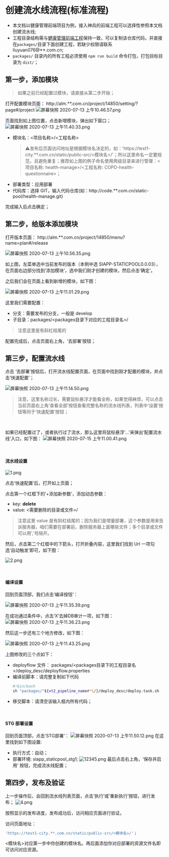 # 创建流水线流程(标准流程)

- 本文档以健康管理前端项目为例，接入神兵的前端工程可以选择性参照本文档创建流水线;
- 工程目录结构需与[健康管理前端工程](http://code.**.com.cn/static-pool/health-manage.git)保持一致，可以复制该仓库代码，并直接在`packages/`目录下面创建工程，若缺少权限请联系 liuyuan076@**.com.cn;
- `packages/` 目录内的所有工程必须使用 `npm run build` 命令打包，打包目标目录为 `dist/`；

## 第一步，添加模块

> 如果之前已经配置过模块，请直接从第二步开始；

打开配置模块页面：
http://alm.**.com.cn/project/14850/setting/?page#/project
![屏幕快照 2020-07-13 上午10.46.57.png](http://wb.**.com.cn/file/uid/55617edc8de344ebbd3e6a9d3e2ef182)

页面找到如上图位置，点击新增模块，弹出如下窗口；
![屏幕快照 2020-07-13 上午11.40.33.png](http://wb.**.com.cn/file/uid/03453ef9ca2b40ac8dd656396d2448a1)

- 模块名：<项目名称>/<工程名称>
    > ⚠️发布后页面访问地址是根据模块名决定的，如：'https://test1-city.**.com.cn/static/public-src/<模块名>/'；所以这里命名一定要规范，且避免重复；推荐如上图的例子命名使用两级目录来进行管理：<项目名称: health-manage>/<工程名称: COPD-health-questionnaire>；
- 部署类型：应用部署
- 代码库：选择 GIT，输入代码仓库(如：http://code.**.com.cn/static-pool/health-manage.git)

完成输入后点击确定；

## 第二步，给版本添加模块

打开版本页面：
http://alm.**.com.cn/project/14850/menu?name=plan#/release

![屏幕快照 2020-07-13 上午10.56.35.png](http://wb.**.com.cn/file/uid/ef1946e686f84e4192fe35e5aa4fa99c)

如上图，左菜单选中当前发布的版本（本例中选 SIAPP-STATICPOOL0.0.03），在页面右边部分找到‘添加模块’，选中我们刚才创建的模块，然后点击‘确定’。

之后我们会在页面上看到新增的模块，如下图：

![屏幕快照 2020-07-13 上午11.01.29.png](http://wb.**.com.cn/file/uid/c13cad55313b4a1da1d7b636e0831c93)

这里我们需要配置：
- 分支：需要发布的分支，一般是 develop
- 子目录：packages/<packages目录下对应的工程目录名>/
> 注意这里是有斜杠结尾的

配置完成后，点击页面右上角，‘去部署’按钮；

## 第三步，配置流水线

点击 ‘去部署’按钮后，打开流水线配置页面，在页面中找到刚才配置的模块，并点击‘快速配置’；

![屏幕快照 2020-07-13 上午11.14.50.png](http://wb.**.com.cn/file/uid/cc4174149b68417892f6fcd4c2dee4ce)
>  注意，这里名称过长，需要鼠标悬浮才能看全称，如果觉得麻烦，可以点击当前页面右上角‘查看全部’按钮查看完整名称的流水线列表，列表中‘设置’按钮等同于‘快速配置’按钮；

</br>

如果已经配置过了，或者执行过了流水，那么这里将鼠标悬浮'...'来弹出‘配置流水线’入口，如下图：
![屏幕快照 2020-07-15 上午11.00.41.png](http://wb.**.com.cn/file/uid/73b423e875be43a9b56ee5e76700d4c5)

</br>

#### 流水线设置

![1.png](http://wb.**.com.cn/file/uid/2ffae0f922024673ad0813102d1909aa)

点击‘快速配置’后，打开如上页面；

点击第一个红框下的‘+添加新参数’，添加动态参数：
- key: __delete__
- value: <需要删除的目录或文件>/
> 注意这里 value 是有斜杠结尾的；因为我们是增量部署，这个参数是用来告诉服务器，咱们需要在部署前，删除服务器上面哪些文件；多个目录或文件可以用','号隔开。

然后，点击第二个红框中的下箭头，打开折叠内容，这里我们找到 Url 一项勾选‘自动触发’即可，如下图：

![2.png](http://wb.**.com.cn/file/uid/37af60a927144db9a1cd72a9f605591d)

</br>

#### 编译设置

回到页面顶部，我们点击‘编译按钮’：

![屏幕快照 2020-07-13 上午11.35.39.png](http://wb.**.com.cn/file/uid/1d1c294cef194bf58906b1e8dfb3c601)

在成功通过条件中，点击‘X’去掉DB审计一项，如下图：
![屏幕快照 2020-07-13 上午11.36.23.png](http://wb.**.com.cn/file/uid/d1f7f24355ad4b6b85833c3ab0291e7b)

然后这一步还有三个地方修改，如下图：

![屏幕快照 2020-07-13 上午11.43.25.png](http://wb.**.com.cn/file/uid/75257e38d637459aad2f55839176eb87)

上图修改的三个点如下：

- deployflow 文件： packages/<packages目录下的工程目录名>/deploy_desc/deployflow.properties
- 编译前脚本：请完整复制如下代码
     ```sh
     #!bin/bash
     sh "packages/"${vt2_pipeline_name#*\/}/deploy_desc/deploy.task.sh
     ```
- 移交脚本：请清空该输入框内所有代码；

</br>

#### STG 部署设置

回到页面顶部，点击‘STG部署’：
![屏幕快照 2020-07-13 上午11.50.12.png](http://wb.**.com.cn/file/uid/877eca7eb42a4b9e8d0a6cf448b416e8)
在这里找到如下图设置:
- 执行方式：自动；
- 部署环境: siapp_staticpool_stg1;
![12345.png](http://wb.**.com.cn/file/uid/e372cbd3781e48f7a6901325e6288b44)
最后点击右上角，‘保存并启用’ 按钮，完成流水线配置；

## 第四步，发布及验证

上一步操作后，会回到流水线列表页面，点击‘执行’或‘重新执行’按钮，进行发布；
![4.png](http://wb.**.com.cn/file/uid/5d476a682a904987a5c556779efc48f6)

按照显示的发布进度，发布成功后，访问相应页面进行验证。

访问页面地址：
```sh
'https://test1-city.**.com.cn/static/public-src/<模块名>/'；
```
<模块名>对应第一步中你创建的模块名。再后面添加你对应部署的资源文件名即可访问对应资源。



